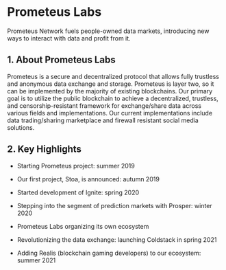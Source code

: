 # **Prometeus Labs**

Prometeus Network fuels people-owned data markets, introducing new ways to interact with data and profit from it.



## 1. About Prometeus Labs

Prometeus is a secure and decentralized protocol that allows fully trustless and anonymous data exchange and storage. Prometeus is layer two, so it can be implemented by the majority of existing blockchains. Our primary goal is to utilize the public blockchain to achieve a decentralized, trustless, and censorship-resistant framework for exchange/share data across various fields and implementations. Our current implementations include data trading/sharing marketplace and firewall resistant social media solutions.



## 2. Key Highlights

- Starting Prometeus project: summer 2019 

- Our first project, Stoa, is announced: autumn 2019 

- Started development of Ignite: spring 2020 

- Stepping into the segment of prediction markets with Prosper: winter 2020

- Prometeus Labs organizing its own ecosystem

- Revolutionizing the data exchange: launching Coldstack in spring 2021

- Adding Realis (blockchain gaming developers) to our ecosystem: summer 2021 

